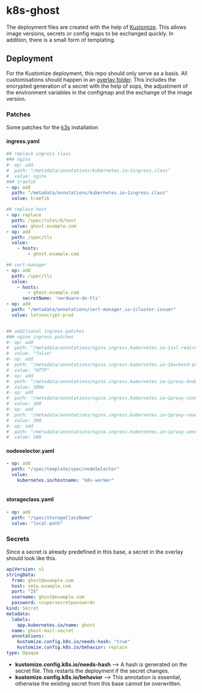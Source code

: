 # k8s-ghost

The deployment files are created with the help of [Kustomize](https://kustomize.io/). This allows image versions, secrets or config maps to be exchanged quickly. In addition, there is a small form of templating.

## Deployment

For the Kustomize deployment, this repo should only serve as a basis. All customisations should happen in an [overlay folder](https://github.com/kubernetes-sigs/kustomize/blob/master/README.md#2-create-variants-using-overlays). This includes the encrypted generation of a secret with the help of sops, the adjustment of the environment variables in the configmap and the exchange of the image version.

### Patches

Some patches for the [k3s](https://k3s.io/) installation

#### ingress.yaml

```yaml
## replace ingress class
### nginx
#- op: add
#  path: "/metadata/annotations/kubernetes.io~1ingress.class"
#  value: nginx
### traefik
- op: add
  path: "/metadata/annotations/kubernetes.io~1ingress.class"
  value: traefik

## replace host
- op: replace
  path: /spec/rules/0/host
  value: ghost.example.com
- op: add
  path: /spec/tls
  value: 
    - hosts: 
        - ghost.example.com

## cert-manager
- op: add
  path: /spec/tls
  value: 
    - hosts: 
        - ghost.example.com
      secretName: 'nerdware-de-tls' 
- op: add
  path: "/metadata/annotations/cert-manager.io~1cluster-issuer"
  value: letsencrypt-prod


## additional ingress patches
### nginx ingress patches
#- op: add
#  path: "/metadata/annotations/nginx.ingress.kubernetes.io~1ssl-redirect"
#  value: "false"
#- op: add
#  path: "/metadata/annotations/nginx.ingress.kubernetes.io~1backend-protocol"
#  value: "HTTP"
#- op: add
#  path: "/metadata/annotations/nginx.ingress.kubernetes.io~1proxy-body-size"
#  value: 300m
#- op: add
#  path: "/metadata/annotations/nginx.ingress.kubernetes.io~1proxy-connect-timeout"
#  value: 300
#- op: add
#  path: "/metadata/annotations/nginx.ingress.kubernetes.io~1proxy-read-timeout"
#  value: 300
#- op: add
#  path: "/metadata/annotations/nginx.ingress.kubernetes.io~1proxy-send-timeout"
#  value: 300
```

#### nodeselector.yaml

```yaml
- op: add
  path: "/spec/template/spec/nodeSelector"
  value: 
    kubernetes.io/hostname: "k8s-worker"
        
```

#### storageclass.yaml

```yaml
- op: add
  path: "/spec/storageClassName"
  value: "local-path"
```

### Secrets

Since a secret is already predefined in this base, a secret in the overlay should look like this.

```yaml
apiVersion: v1
stringData:
  from: ghost@example.com
  host: smtp.example.com
  port: "25"
  username: ghost@example.com
  password: <supersecretpassword>
kind: Secret
metadata:
  labels:
    app.kubernetes.io/name: ghost
  name: ghost-mail-secret
  annotations:
    kustomize.config.k8s.io/needs-hash: "true"
    kustomize.config.k8s.io/behavior: replace
type: Opaque

```

- **kustomize.config.k8s.io/needs-hash** --> A hash is generated on the secret file. This restarts the deployment if the secret changes.
- **kustomize.config.k8s.io/behavior** --> This annotation is essential, otherwise the existing secret from this base cannot be overwritten.

